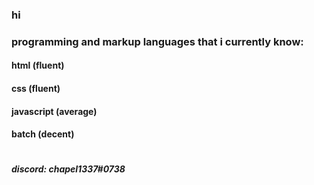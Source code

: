 ### hi

### programming and markup languages that i currently know:
#### html (fluent)
#### css (fluent)
#### javascript (average)
#### batch (decent)

#

##### discord: chapel1337#0738
